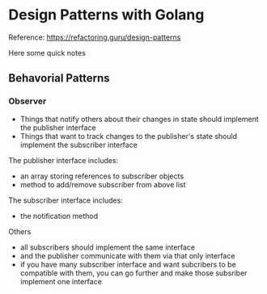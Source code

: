 # Design Patterns with Golang

Reference: <https://refactoring.guru/design-patterns>

Here some quick notes

## Behavorial Patterns

### Observer

- Things that notify others about their changes in state should implement the publisher interface
- Things that want to track changes to the publisher's state should implement the subscriber interface

The publisher interface includes:
- an array storing references to subscriber objects
- method to add/remove subscriber from above list

The subscriber interface includes:
- the notification method

Others
- all subscribers should implement the same interface
- and the publisher communicate with them via that only interface
- if you have many subscriber interface and want subcribers to be compatible with them, you can go further and make those subsriber implement one interface
